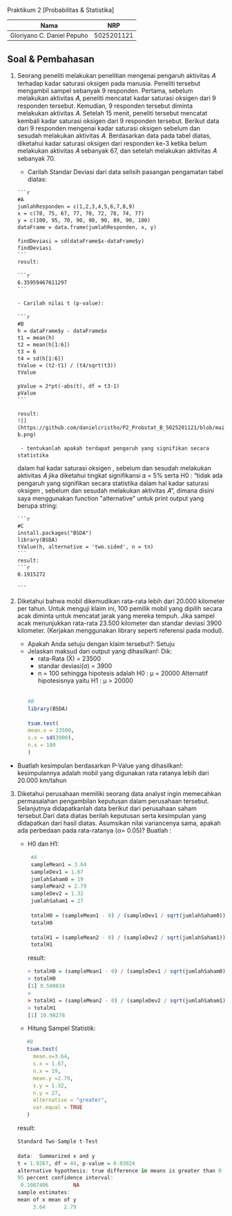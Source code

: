 Praktikum 2 [Probabilitas & Statistika]

| Nama                      | NRP           |
|---------------------------|---------------|
|Gloriyano C. Daniel Pepuho |5025201121     |

## Soal & Pembahasan

1. Seorang peneliti melakukan penelitian mengenai pengaruh aktivitas 𝐴 terhadap
kadar saturasi oksigen pada manusia. Peneliti tersebut mengambil sampel
sebanyak 9 responden. Pertama, sebelum melakukan aktivitas 𝐴, peneliti mencatat
kadar saturasi oksigen dari 9 responden tersebut. Kemudian, 9 responden tersebut
diminta melakukan aktivitas 𝐴. Setelah 15 menit, peneliti tersebut mencatat kembali
kadar saturasi oksigen dari 9 responden tersebut. Berikut data dari 9 responden
mengenai kadar saturasi oksigen sebelum dan sesudah melakukan aktivitas 𝐴.
Berdasarkan data pada tabel diatas, diketahui kadar saturasi oksigen dari
responden ke-3 ketika belum melakukan aktivitas 𝐴 sebanyak 67, dan setelah
melakukan aktivitas 𝐴 sebanyak 70.

      - Carilah Standar Deviasi dari data selisih pasangan pengamatan tabel
        diatas:

       ```r
       #A
       jumlahResponden = c(1,2,3,4,5,6,7,8,9)
       x = c(78, 75, 67, 77, 70, 72, 78, 74, 77)
       y = c(100, 95, 70, 90, 90, 90, 89, 90, 100)
       dataFrame = data.frame(jumlahResponden, x, y)

       findDeviasi = sd(dataFrame$x-dataFrame$y)
       findDeviasi
       ```
       result:

       ```r
       6.35959467611297
       ```

       - Carilah nilai t (p-value):

       ```r
       #B
       h = dataFrame$y - dataFrame$x
       t1 = mean(h)
       t2 = mean(h[1:6])
       t3 = 6
       t4 = sd(h[1:6])
       tValue = (t2-t1) / (t4/sqrt(t3))
       tValue

       pValue = 2*pt(-abs(t), df = t3-1)
       pValue
       ```

       result:
       ![](https://github.com/danielcristho/P2_Probstat_B_5025201121/blob/main/src/no1-b.png)

        - tentukanlah apakah terdapat pengaruh yang signifikan secara statistika
      dalam hal kadar saturasi oksigen , sebelum dan sesudah melakukan
      aktivitas 𝐴 jika diketahui tingkat signifikansi 𝛼 = 5% serta H0 : “tidak ada
      pengaruh yang signifikan secara statistika dalam hal kadar saturasi
      oksigen , sebelum dan sesudah melakukan aktivitas 𝐴”, dimana disini saya menggunakan function "alternative" untuk print output yang berupa string:

       ```r
       #C
       install.packages("BSDA")
       library(BSDA)
       tValue(h, alternative = 'two.sided', n = tn)
       ```
       result:
       ```r
       0.1915272

       ```
2. Diketahui bahwa mobil dikemudikan rata-rata lebih dari 20.000 kilometer per tahun.
Untuk menguji klaim ini, 100 pemilik mobil yang dipilih secara acak diminta untuk
mencatat jarak yang mereka tempuh. Jika sampel acak menunjukkan rata-rata
23.500 kilometer dan standar deviasi 3900 kilometer. (Kerjakan menggunakan library seperti referensi pada modul).

    - Apakah Anda setuju dengan klaim tersebut?: Setuju
    - Jelaskan maksud dari output yang dihasilkan!:
      Dik:
      - rata-Rata (X̄) = 23500
      - standar deviasi(σ) = 3900
      - n = 100
      sehingga hipotesis adalah H0 : μ = 20000 Alternatif hipotesisnya yaitu H1 : μ > 20000
      ```r

      #B
      library(BSDA)

      tsum.test(
      mean.x = 23500, 
      s.x = sd(3900), 
      n.x = 100
      )
      ```

  - Buatlah kesimpulan berdasarkan P-Value yang dihasilkan!: kesimpulannya adalah mobil yang digunakan rata ratanya lebih dari 20.000 km/tahun

3. Diketahui perusahaan memiliki seorang data analyst ingin memecahkan
permasalahan pengambilan keputusan dalam perusahaan tersebut. Selanjutnya
didapatkanlah data berikut dari perusahaan saham tersebut.Dari data diatas berilah keputusan serta kesimpulan yang didapatkan dari hasil
diatas. Asumsikan nilai variancenya sama, apakah ada perbedaan pada
rata-ratanya (α= 0.05)? Buatlah :
   - H0 dan H1:
     ```r
      #A
      sampleMean1 = 3.64
      sampleDev1 = 1.67
      jumlahSaham0 = 19
      sampleMean2 = 2.79
      sampleDev2 = 1.32
      jumlahSaham1 = 27

      totalH0 = (sampleMean1 - 0) / (sampleDev1 / sqrt(jumlahSaham0))
      totalH0

      totalH1 = (sampleMean2 - 0) / (sampleDev2 / sqrt(jumlahSaham1))
      totalH1
     ```
     result: 
      ```r
      > totalH0 = (sampleMean1 - 0) / (sampleDev1 / sqrt(jumlahSaham0))
      > totalH0
      [1] 9.500834
      > 
      > totalH1 = (sampleMean2 - 0) / (sampleDev2 / sqrt(jumlahSaham1))
      > totalH1
      [1] 10.98278
      ```
   - Hitung Sampel Statistik:
  
   ```r
      #B
      tsum.test(
        mean.x=3.64,
        s.x = 1.67,
        n.x = 19, 
        mean.y =2.79,
        s.y = 1.32,
        n.y = 27, 
        alternative = "greater",
        var.equal = TRUE
      )
   ```   
      result:
      ```r
      Standard Two-Sample t-Test

      data:  Summarized x and y
      t = 1.9267, df = 44, p-value = 0.03024
      alternative hypothesis: true difference in means is greater than 0
      95 percent confidence interval:
       0.1087406        NA
      sample estimates:
      mean of x mean of y 
           3.64      2.79 
      ```
